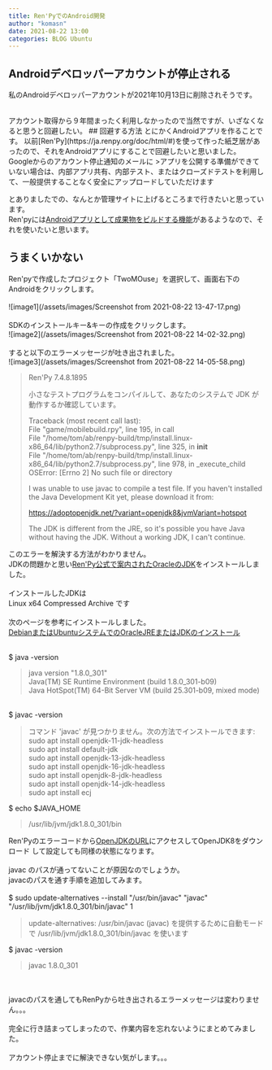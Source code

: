 ```yaml
---
title: Ren'PyでのAndroid開発
author: "komasn"
date: 2021-08-22 13:00
categories: BLOG Ubuntu
---  
```

## Androidデベロッパーアカウントが停止される
私のAndroidデベロッパーアカウントが2021年10月13日に削除されそうです。  

<BR>
アカウント取得から９年間まったく利用しなかったので当然ですが、いざなくなると思うと回避したい。  
## 回避する方法
とにかくAndroidアプリを作ることです。  
以前[Ren'Py](https://ja.renpy.org/doc/html/#)を使って作った紙芝居があったので、それをAndroidアプリにすることで回避したいと思いました。  
<BR>
Googleからのアカウント停止通知のメールに
>アプリを公開する準備ができていない場合は、内部アプリ共有、内部テスト、またはクローズドテストを利用して、一般提供することなく安全にアップロードしていただけます

とありましたでの、なんとか管理サイトに上げるところまで行きたいと思っています。  
Ren'pyには[Androidアプリとして成果物をビルドする機能](https://ja.renpy.org/doc/html/android.html)があるようなので、それを使いたいと思います。
<BR>
## うまくいかない
Ren'pyで作成したプロジェクト「TwoMOuse」を選択して、画面右下のAndroidをクリックします。  
<BR>
![image1](/assets/images/Screenshot from 2021-08-22 13-47-17.png)  
<BR>
SDKのインストールキー&キーの作成をクリックします。  
![image2](/assets/images/Screenshot from 2021-08-22 14-02-32.png)  
<BR>
すると以下のエラーメッセージが吐き出されました。  
![image3](/assets/images/Screenshot from 2021-08-22 14-05-58.png)

>Ren'Py 7.4.8.1895  
>  
>小さなテストプログラムをコンパイルして、あなたのシステムで JDK が動作するか確認しています。  
>  
>Traceback (most recent call last):  
>  File "game/mobilebuild.rpy", line 195, in call  
>  File "/home/tom/ab/renpy-build/tmp/install.linux-x86_64/lib/python2.7/subprocess.py", line 325, in __init__  
>  File "/home/tom/ab/renpy-build/tmp/install.linux-x86_64/lib/python2.7/subprocess.py", line 978, in _execute_child  
>OSError: [Errno 2] No such file or directory  
>  
>I was unable to use javac to compile a test file. If you haven't installed the Java Development Kit yet, please download it from:  
>  
>https://adoptopenjdk.net/?variant=openjdk8&jvmVariant=hotspot  
>  
>The JDK is different from the JRE, so it's possible you have Java without having the JDK. Without a working JDK, I can't continue.  

このエラーを解決する方法がわかりません。  
JDKの問題かと思い[Ren'Py公式で案内されたOracleのJDK](https://www.oracle.com/java/technologies/javase/javase-jdk8-downloads.html)をインストールしました。  
<BR>
インストールしたJDKは  
Linux x64 Compressed Archive です  
<BR>
次のページを参考にインストールしました。  
[DebianまたはUbuntuシステムでのOracleJREまたはJDKのインストール](https://docs.datastax.com/ja/install/6.0/install/installJdkDeb.html)

<BR>
$ java -version  

>java version "1.8.0_301"  
>Java(TM) SE Runtime Environment (build 1.8.0_301-b09)  
>Java HotSpot(TM) 64-Bit Server VM (build 25.301-b09, mixed mode)  

<BR>
$ javac -version  

>コマンド 'javac' が見つかりません。次の方法でインストールできます:  
>sudo apt install openjdk-11-jdk-headless  
>sudo apt install default-jdk  
>sudo apt install openjdk-13-jdk-headless  
>sudo apt install openjdk-16-jdk-headless  
>sudo apt install openjdk-8-jdk-headless  
>sudo apt install openjdk-14-jdk-headless  
>sudo apt install ecj  

$ echo $JAVA_HOME
>/usr/lib/jvm/jdk1.8.0_301/bin

Ren'Pyのエラーコードから[OpenJDKのURL](https://adoptopenjdk.net/?variant=openjdk8&jvmVariant=hotspot)にアクセスしてOpenJDK8をダウンロード
して設定しても同様の状態になります。  
<BR>
javac のパスが通ってないことが原因なのでしょうか。  
javacのパスを通す手順を追加してみます。  
<BR>
$ sudo update-alternatives --install "/usr/bin/javac" "javac" "/usr/lib/jvm/jdk1.8.0_301/bin/javac" 1  
>update-alternatives: /usr/bin/javac (javac) を提供するために自動モードで /usr/lib/jvm/jdk1.8.0_301/bin/javac を使います  

$ javac -version
>javac 1.8.0_301

<BR>
<BR>
javacのパスを通してもRenPyから吐き出されるエラーメッセージは変わりません。。。  
<BR>
<BR>
完全に行き詰まってしまったので、作業内容を忘れないようにまとめてみました。
<BR>
<BR>
アカウント停止までに解決できない気がします。。。
